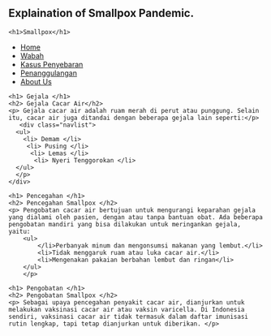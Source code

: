 ## Explaination of Smallpox Pandemic.

<head>
	<title> Tentang Wabah </title>
</head>
<body>

    <h1>Smallpox</h1>
  </div>
  <div id="navcontainer">
    <ul id="navlist">
      <li><a href="index.html">Home </a></li>
      <li><a href="wabah.html">Wabah</a></li>
      <li><a href="kasus.html">Kasus Penyebaran</a></li>
      <li><a href="penanggulangan.html">Penanggulangan</a></li>
      <li><a href="aboutus.html">About Us</a></li>
    </ul>
  </div>

	<h1> Gejala </h1>
	<h2> Gejala Cacar Air</h2>
	<p> Gejala cacar air adalah ruam merah di perut atau punggung. Selain itu, cacar air juga ditandai dengan beberapa gejala lain seperti:</p>
	   <div class="navlist">
      <ul>
        <li> Demam </li>
         <li> Pusing </li>
          <li> Lemas </li>
           <li> Nyeri Tenggorokan </li>
      </ul>
      </p>
    </div>
 
 	<h1> Pencegahan </h1>
 	<h2> Pencegahan Smallpox </h2>
 	<p> Pengobatan cacar air bertujuan untuk mengurangi keparahan gejala yang dialami oleh pasien, dengan atau tanpa bantuan obat. Ada beberapa pengobatan mandiri yang bisa dilakukan untuk meringankan gejala, yaitu:
 		<ul>
			</li>Perbanyak minum dan mengonsumsi makanan yang lembut.</li>
			<li>Tidak menggaruk ruam atau luka cacar air.</li>
			<li>Mengenakan pakaian berbahan lembut dan ringan</li>
		</ul>
		</p>

	<h1> Pengobatan </h1>
	<h2> Pengobatan Smallpox </h2>
	<p> Sebagai upaya pencegahan penyakit cacar air, dianjurkan untuk melakukan vaksinasi cacar air atau vaksin varicella. Di Indonesia sendiri, vaksinasi cacar air tidak termasuk dalam daftar imunisasi rutin lengkap, tapi tetap dianjurkan untuk diberikan. </p>

	
